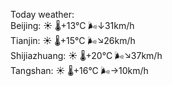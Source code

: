 Today weather:  
Beijing: ☀️   🌡️+13°C 🌬️↓31km/h  
Tianjin: ☀️   🌡️+15°C 🌬️↘26km/h  
Shijiazhuang: ☀️   🌡️+20°C 🌬️↘37km/h  
Tangshan: ☀️   🌡️+16°C 🌬️→10km/h  
